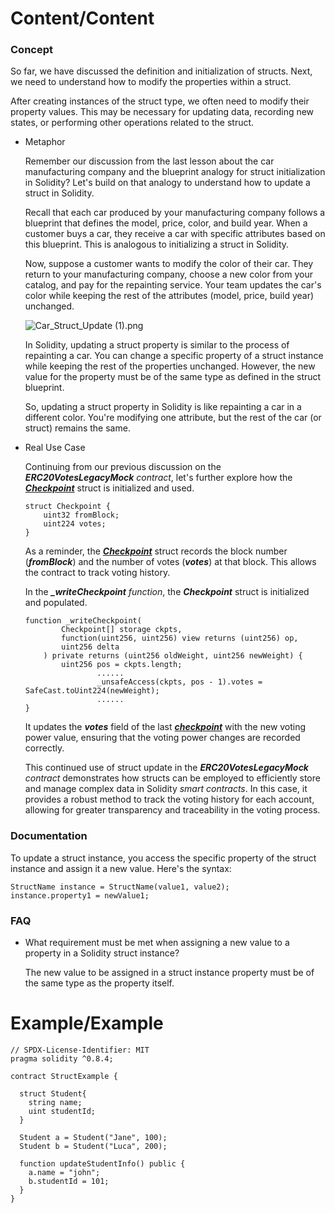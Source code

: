 # Content/Content

### Concept

So far, we have discussed the definition and initialization of structs. Next, we need to understand how to modify the properties within a struct.

After creating instances of the struct type, we often need to modify their property values. This may be necessary for updating data, recording new states, or performing other operations related to the struct.

- Metaphor
    
    Remember our discussion from the last lesson about the car manufacturing company and the blueprint analogy for struct initialization in Solidity? Let's build on that analogy to understand how to update a struct in Solidity.
    
    Recall that each car produced by your manufacturing company follows a blueprint that defines the model, price, color, and build year. When a customer buys a car, they receive a car with specific attributes based on this blueprint. This is analogous to initializing a struct in Solidity.
    
    Now, suppose a customer wants to modify the color of their car. They return to your manufacturing company, choose a new color from your catalog, and pay for the repainting service. Your team updates the car's color while keeping the rest of the attributes (model, price, build year) unchanged.
    
    ![Car_Struct_Update (1).png](Struct%20-%20Update%2057d9c7227ffb414b9439340c8b05ffe3/Car_Struct_Update_(1).png)
    
    In Solidity, updating a struct property is similar to the process of repainting a car. You can change a specific property of a struct instance while keeping the rest of the properties unchanged. However, the new value for the property must be of the same type as defined in the struct blueprint.
    
    So, updating a struct property in Solidity is like repainting a car in a different color. You're modifying one attribute, but the rest of the car (or struct) remains the same.
    
- Real Use Case
    
    Continuing from our previous discussion on the ***ERC20VotesLegacyMock*** *contract*, let's further explore how the ***[Checkpoint](https://github.com/OpenZeppelin/openzeppelin-contracts/blob/9e3f4d60c581010c4a3979480e07cc7752f124cc/contracts/mocks/token/ERC20VotesLegacyMock.sol#L15)*** struct is initialized and used.
    
    ```solidity
    struct Checkpoint {
        uint32 fromBlock;
        uint224 votes;
    }
    ```
    
    As a reminder, the ***[Checkpoint](https://github.com/OpenZeppelin/openzeppelin-contracts/blob/9e3f4d60c581010c4a3979480e07cc7752f124cc/contracts/mocks/token/ERC20VotesLegacyMock.sol#L15)*** struct records the block number (***fromBlock***) and the number of votes (***votes***) at that block. This allows the contract to track voting history.
    
    In the ***_writeCheckpoint*** *function*, the ***Checkpoint*** struct is initialized and populated.
    
    ```solidity
    function _writeCheckpoint(
            Checkpoint[] storage ckpts,
            function(uint256, uint256) view returns (uint256) op,
            uint256 delta
        ) private returns (uint256 oldWeight, uint256 newWeight) {
            uint256 pos = ckpts.length;
    				......
    				_unsafeAccess(ckpts, pos - 1).votes = SafeCast.toUint224(newWeight);
    				......
    }
    ```
    
    It updates the ***votes*** field of the last ***[checkpoint](https://github.com/OpenZeppelin/openzeppelin-contracts/blob/9e3f4d60c581010c4a3979480e07cc7752f124cc/contracts/mocks/token/ERC20VotesLegacyMock.sol#L15)*** with the new voting power value, ensuring that the voting power changes are recorded correctly.
    
    This continued use of struct update in the ***ERC20VotesLegacyMock*** *contract* demonstrates how structs can be employed to efficiently store and manage complex data in Solidity *smart contracts*. In this case, it provides a robust method to track the voting history for each account, allowing for greater transparency and traceability in the voting process.
    

### Documentation

To update a struct instance, you access the specific property of the struct instance and assign it a new value. Here's the syntax:

```solidity
StructName instance = StructName(value1, value2);
instance.property1 = newValue1;
```

### FAQ

- What requirement must be met when assigning a new value to a property in a Solidity struct instance?
    
    The new value to be assigned in a struct instance property must be of the same type as the property itself.
    

# Example/Example

```solidity
// SPDX-License-Identifier: MIT
pragma solidity ^0.8.4;

contract StructExample {

  struct Student{
    string name;
    uint studentId;
  }

  Student a = Student("Jane", 100);
  Student b = Student("Luca", 200);

  function updateStudentInfo() public {
    a.name = "john";
    b.studentId = 101;
  }
}
```
